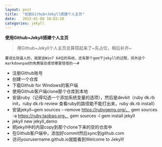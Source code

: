 ```yaml
---
layout: post
title:  "初尝Github+Jekyll搭建个人主页"
date:   2015-01-08 18:02:20
categories: jekyll
---
```



**使用Github+Jekyll搭建个人主页**


> 用Github+Jekyll个人主页总算搭起来了~先占位，稍后补齐~
 
`要说比较逼人的，就是这Win7 64位的系统，还有那个gem下jekyll的过程，另外这个markdownpad的免费版总感觉哪里怪怪的~~#`

* 注册Github账号
* 创建一个仓库
* 下载Github for Windows的客户端
* 使用Github客户端clone那个仓库到本地
* 安装ruby（记得勾选一个添加系统变量的选项），然后是devkit（ruby dk.rb init，ruby dk.rb review 查看ruby的路径能不能打出来，ruby dk.rb install）
* 安装jekyll~gem sources --remove https://rubygems.org/、
gem sources -a https://ruby.taobao.org、
gem sources -l
gem install jekyll
* jekyll new jekyll_demo
* 把jekyll中的内容copy到那个clone下来的空的仓库中
* 在Github客户端中，添加好commit然后sync到github.com
* 访问yourusername.github.io就能看到Welcome to Jekyll!
